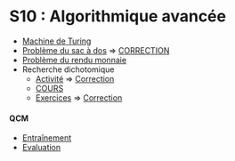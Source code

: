 # S10 : Algorithmique avancée
* [Machine de Turing](https://lycee.editions-bordas.fr/partage/a/2460516/chapitre-sequence-10-machine-de-turing)
* [Problème du sac à dos](https://github.com/thfruchart/1nsi/blob/main/S10/SacADos.ipynb) => [CORRECTION](https://github.com/thfruchart/1nsi/blob/main/S10/SacADos_COMPLET.ipynb)
* [Problème du rendu monnaie](https://github.com/thfruchart/1nsi/blob/main/S10/Rendu_Monnaie.ipynb)
* Recherche dichotomique
  * [Activité](https://github.com/thfruchart/1nsi/blob/main/S10/ACTIVITE_recherche_liste.ipynb) => [Correction](https://github.com/thfruchart/1nsi/blob/main/S10/ACTIVITE_recherche_liste_CORRECTION.ipynb)
  * [COURS](https://github.com/thfruchart/1nsi/blob/main/S10/COURS_Recherche_Dichotomique.ipynb)
  * [Exercices](https://github.com/thfruchart/1nsi/blob/main/S10/EXERCICES_Dichotomie.ipynb) => [Correction](https://github.com/thfruchart/1nsi/blob/main/S10/EXERCICES_Dichotomie_CORRECTION.ipynb)
#### QCM
* [Entraînement](https://genumsi.inria.fr/qcm.php?h=51efee7a1c357a407ebe42eb6d3f5c40)  [](https://genumsi.inria.fr/qcm-corrige.php?cle=MjAxOzE2MTY7MTYxNzsxODQzOzI1MQ==)
* [Evaluation](https://genumsi.inria.fr/qcm.php?h=3aed01796063e77ecadc6b4ad914c793)
